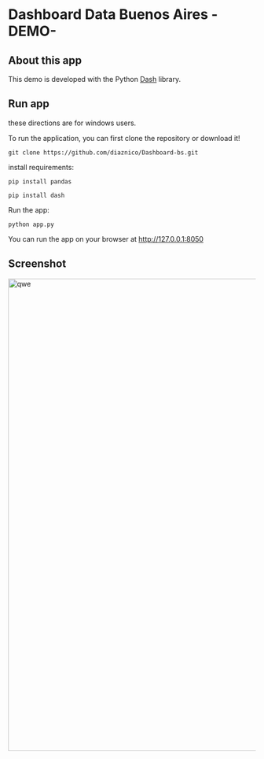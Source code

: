 <h1 class="tw-data-text tw-text-large tw-ta" data-placeholder="Traducci&oacute;n" id="tw-target-text" dir="ltr"><strong><span class="Y2IQFc" lang="en">Dashboard Data Buenos Aires -DEMO-</span></strong></h1>
<h2>About this app</h2>
<p class="tw-data-text tw-text-large tw-ta" data-placeholder="Traducci&oacute;n" id="tw-target-text" dir="ltr"><span class="Y2IQFc" lang="en">This demo is developed with the Python <a href="https://dash.plotly.com/">Dash</a> library.</span></p>
<h2 class="tw-data-text tw-text-large tw-ta" data-placeholder="Traducci&oacute;n" id="tw-target-text" dir="ltr"><span class="Y2IQFc" lang="en">Run app</span></h2>
<p><span>these directions are for windows users.</span></p>
<p class="tw-data-text tw-text-large tw-ta" data-placeholder="Traducci&oacute;n" id="tw-target-text" dir="ltr"><span class="Y2IQFc" lang="en">To run the application, you can first clone the repository or download it!</span></p>
 
<pre class="notranslate"><code>git clone https://github.com/diaznico/Dashboard-bs.git </code></pre>
<p><span></span></p>
<p><span>install requirements: </span></p>
<pre class="notranslate"><code>pip install pandas</code></pre>
<pre class="notranslate"><code>pip install dash</code></pre>
<p></p>

<p><span></span></p>
<p><span>Run the app:</span></p>
<pre class="notranslate"><code>python app.py</code></pre>

You can run the app on your browser at http://127.0.0.1:8050

<h2><span>Screenshot</span></h2>
<img width="960" alt="qwe" src="https://user-images.githubusercontent.com/89606866/195474448-2f62c3ec-3f78-482d-9dfc-0a26209938b3.png">
